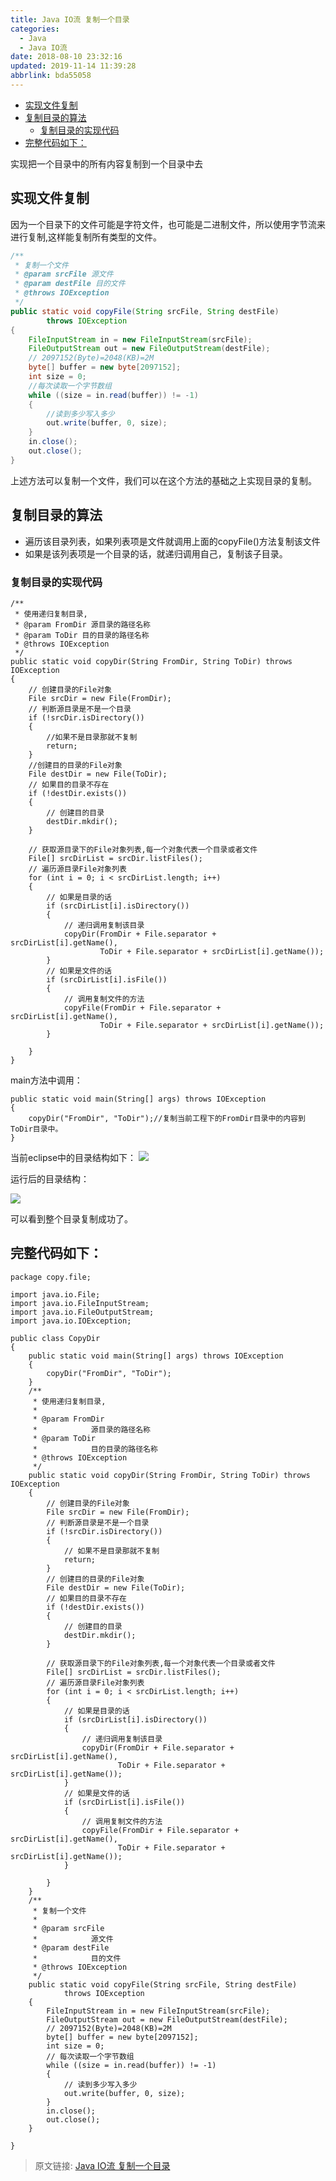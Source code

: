 ```yaml
---
title: Java IO流 复制一个目录
categories: 
  - Java
  - Java IO流
date: 2018-08-10 23:32:16
updated: 2019-11-14 11:39:28
abbrlink: bda55058
---
```

<div id='my_toc'>

- [实现文件复制](/blog/bda55058/#实现文件复制)
- [复制目录的算法](/blog/bda55058/#复制目录的算法)
    - [复制目录的实现代码](/blog/bda55058/#复制目录的实现代码)
- [完整代码如下：](/blog/bda55058/#完整代码如下：)

</div>
<!--more-->
<script>if (navigator.platform.toLowerCase() == 'win32'){document.getElementById('my_toc').style.display = 'none';}</script>

<!--end-->
实现把一个目录中的所有内容复制到一个目录中去

## 实现文件复制 ##

因为一个目录下的文件可能是字符文件，也可能是二进制文件，所以使用字节流来进行复制,这样能复制所有类型的文件。
```java
/**
 * 复制一个文件
 * @param srcFile 源文件
 * @param destFile 目的文件
 * @throws IOException
 */
public static void copyFile(String srcFile, String destFile)
        throws IOException
{
    FileInputStream in = new FileInputStream(srcFile);
    FileOutputStream out = new FileOutputStream(destFile);
    // 2097152(Byte)=2048(KB)=2M
    byte[] buffer = new byte[2097152];
    int size = 0;
    //每次读取一个字节数组
    while ((size = in.read(buffer)) != -1)
    {
        //读到多少写入多少
        out.write(buffer, 0, size);
    }
    in.close();
    out.close();
}
```

上述方法可以复制一个文件，我们可以在这个方法的基础之上实现目录的复制。

## 复制目录的算法 ##

- 遍历该目录列表，如果列表项是文件就调用上面的copyFile()方法复制该文件
- 如果是该列表项是一个目录的话，就递归调用自己，复制该子目录。

### 复制目录的实现代码 ###
```
/**
 * 使用递归复制目录,
 * @param FromDir 源目录的路径名称
 * @param ToDir 目的目录的路径名称
 * @throws IOException
 */
public static void copyDir(String FromDir, String ToDir) throws IOException
{
    // 创建目录的File对象
    File srcDir = new File(FromDir);
    // 判断源目录是不是一个目录
    if (!srcDir.isDirectory())
    {
        //如果不是目录那就不复制
        return;
    }
    //创建目的目录的File对象
    File destDir = new File(ToDir);
    // 如果目的目录不存在
    if (!destDir.exists())
    {
        // 创建目的目录
        destDir.mkdir();
    }
    
    // 获取源目录下的File对象列表,每一个对象代表一个目录或者文件
    File[] srcDirList = srcDir.listFiles();
    // 遍历源目录File对象列表
    for (int i = 0; i < srcDirList.length; i++)
    {
        // 如果是目录的话
        if (srcDirList[i].isDirectory())
        {
            // 递归调用复制该目录
            copyDir(FromDir + File.separator + srcDirList[i].getName(),
                    ToDir + File.separator + srcDirList[i].getName());
        }
        // 如果是文件的话
        if (srcDirList[i].isFile())
        {
            // 调用复制文件的方法
            copyFile(FromDir + File.separator + srcDirList[i].getName(),
                    ToDir + File.separator + srcDirList[i].getName());
        }

    }
}
```
main方法中调用：
```
public static void main(String[] args) throws IOException
{
    copyDir("FromDir", "ToDir");//复制当前工程下的FromDir目录中的内容到ToDir目录中。
}
```

当前eclipse中的目录结构如下：
![](https://i.imgur.com/WWYtG31.png)

运行后的目录结构：

![](https://i.imgur.com/Amy5dyL.png)

可以看到整个目录复制成功了。

## 完整代码如下： ##

```
package copy.file;

import java.io.File;
import java.io.FileInputStream;
import java.io.FileOutputStream;
import java.io.IOException;

public class CopyDir
{
    public static void main(String[] args) throws IOException
    {
        copyDir("FromDir", "ToDir");
    }
    /**
     * 使用递归复制目录,
     * 
     * @param FromDir
     *            源目录的路径名称
     * @param ToDir
     *            目的目录的路径名称
     * @throws IOException
     */
    public static void copyDir(String FromDir, String ToDir) throws IOException
    {
        // 创建目录的File对象
        File srcDir = new File(FromDir);
        // 判断源目录是不是一个目录
        if (!srcDir.isDirectory())
        {
            // 如果不是目录那就不复制
            return;
        }
        // 创建目的目录的File对象
        File destDir = new File(ToDir);
        // 如果目的目录不存在
        if (!destDir.exists())
        {
            // 创建目的目录
            destDir.mkdir();
        }

        // 获取源目录下的File对象列表,每一个对象代表一个目录或者文件
        File[] srcDirList = srcDir.listFiles();
        // 遍历源目录File对象列表
        for (int i = 0; i < srcDirList.length; i++)
        {
            // 如果是目录的话
            if (srcDirList[i].isDirectory())
            {
                // 递归调用复制该目录
                copyDir(FromDir + File.separator + srcDirList[i].getName(),
                        ToDir + File.separator + srcDirList[i].getName());
            }
            // 如果是文件的话
            if (srcDirList[i].isFile())
            {
                // 调用复制文件的方法
                copyFile(FromDir + File.separator + srcDirList[i].getName(),
                        ToDir + File.separator + srcDirList[i].getName());
            }

        }
    }
    /**
     * 复制一个文件
     * 
     * @param srcFile
     *            源文件
     * @param destFile
     *            目的文件
     * @throws IOException
     */
    public static void copyFile(String srcFile, String destFile)
            throws IOException
    {
        FileInputStream in = new FileInputStream(srcFile);
        FileOutputStream out = new FileOutputStream(destFile);
        // 2097152(Byte)=2048(KB)=2M
        byte[] buffer = new byte[2097152];
        int size = 0;
        // 每次读取一个字节数组
        while ((size = in.read(buffer)) != -1)
        {
            // 读到多少写入多少
            out.write(buffer, 0, size);
        }
        in.close();
        out.close();
    }

}

```

>原文链接: [Java IO流 复制一个目录](https://lanlan2017.github.io/blog/bda55058/)
